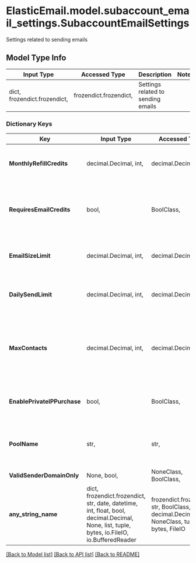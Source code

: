 # ElasticEmail.model.subaccount_email_settings.SubaccountEmailSettings

Settings related to sending emails

## Model Type Info
Input Type | Accessed Type | Description | Notes
------------ | ------------- | ------------- | -------------
dict, frozendict.frozendict,  | frozendict.frozendict,  | Settings related to sending emails | 

### Dictionary Keys
Key | Input Type | Accessed Type | Description | Notes
------------ | ------------- | ------------- | ------------- | -------------
**MonthlyRefillCredits** | decimal.Decimal, int,  | decimal.Decimal,  | Amount of credits added to Account automatically | [optional] value must be a 32 bit integer
**RequiresEmailCredits** | bool,  | BoolClass,  | True, if Account needs credits to send emails. Otherwise, false | [optional] 
**EmailSizeLimit** | decimal.Decimal, int,  | decimal.Decimal,  | Maximum size of email including attachments in MB&#x27;s | [optional] value must be a 32 bit integer
**DailySendLimit** | decimal.Decimal, int,  | decimal.Decimal,  | Amount of emails Account can send daily | [optional] value must be a 32 bit integer
**MaxContacts** | decimal.Decimal, int,  | decimal.Decimal,  | Maximum number of contacts the Account can have. 0 means that parent account&#x27;s limit is used. | [optional] value must be a 32 bit integer
**EnablePrivateIPPurchase** | bool,  | BoolClass,  | Can the SubAccount purchase Private IP for themselves | [optional] 
**PoolName** | str,  | str,  | Name of your custom IP Pool to be used in the sending process | [optional] 
**ValidSenderDomainOnly** | None, bool,  | NoneClass, BoolClass,  |  | [optional] 
**any_string_name** | dict, frozendict.frozendict, str, date, datetime, int, float, bool, decimal.Decimal, None, list, tuple, bytes, io.FileIO, io.BufferedReader | frozendict.frozendict, str, BoolClass, decimal.Decimal, NoneClass, tuple, bytes, FileIO | any string name can be used but the value must be the correct type | [optional]

[[Back to Model list]](../../README.md#documentation-for-models) [[Back to API list]](../../README.md#documentation-for-api-endpoints) [[Back to README]](../../README.md)

